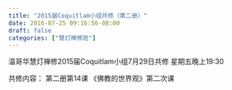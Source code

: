 ```yaml
---
title: "2015届Coquitlam小组共修（第二册）"
date: 2016-07-25 09:16:56-08:00
draft: false
categories: ["慧灯禅修班"]
---
```

温哥华慧灯禅修2015届Coquitlam小组7月29日共修
星期五晚上19:30

共修内容：
第二册第14课 《佛教的世界观》第二次课
